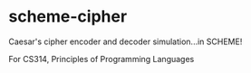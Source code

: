 # scheme-cipher
Caesar's cipher encoder and decoder simulation...in SCHEME!

For CS314, Principles of Programming Languages
